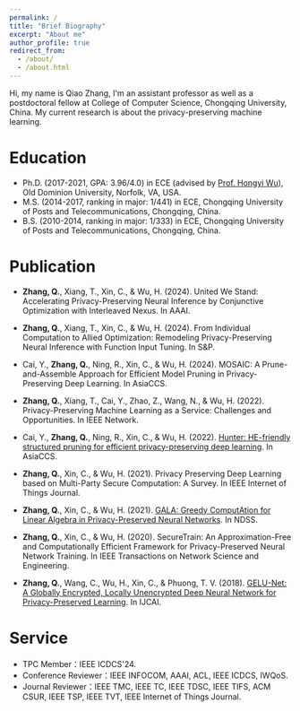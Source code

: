 ```yaml
---
permalink: /
title: "Brief Biography"
excerpt: "About me"
author_profile: true
redirect_from: 
  - /about/
  - /about.html
---
```


Hi, my name is Qiao Zhang, I'm an assistant professor as well as a postdoctoral fellow at College of Computer Science, Chongqing University, China. My current research is about the privacy-preserving machine learning.

Education
======
* Ph.D. (2017-2021, GPA: 3.96/4.0) in ECE (advised by [Prof. Hongyi Wu](https://wu.static.arizona.edu/index.html)), Old Dominion University, Norfolk, VA, USA.
* M.S. (2014-2017, ranking in major: 1/441) in ECE, Chongqing University of Posts and Telecommunications, Chongqing, China.
* B.S. (2010-2014, ranking in major: 1/333) in ECE, Chongqing University of Posts and Telecommunications, Chongqing, China.


Publication
======
* **Zhang, Q.**, Xiang, T., Xin, C., & Wu, H. (2024). United We Stand: Accelerating Privacy-Preserving Neural Inference by Conjunctive Optimization with Interleaved Nexus. In AAAI.

* **Zhang, Q.**, Xiang, T., Xin, C., & Wu, H. (2024). From Individual Computation to Allied Optimization: Remodeling Privacy-Preserving Neural Inference with Function Input Tuning. In S&P.

* Cai, Y., **Zhang, Q.**, Ning, R., Xin, C., & Wu, H. (2024). MOSAIC: A Prune-and-Assemble Approach for Efficient Model Pruning in Privacy-Preserving Deep Learning. In AsiaCCS.

* **Zhang, Q.**, Xiang, T., Cai, Y., Zhao, Z., Wang, N., & Wu, H. (2022). Privacy-Preserving Machine Learning as a Service: Challenges and Opportunities. In IEEE Network.

* Cai, Y., **Zhang, Q.**, Ning, R., Xin, C., & Wu, H. (2022). [Hunter: HE-friendly structured pruning for efficient privacy-preserving deep learning](https://dl.acm.org/doi/pdf/10.1145/3488932.3517401). In AsiaCCS.

* **Zhang, Q.**, Xin, C., & Wu, H. (2021). Privacy Preserving Deep Learning based on Multi-Party Secure Computation: A Survey. In IEEE Internet of Things Journal.

* **Zhang, Q.**, Xin, C., & Wu, H. (2021). [GALA: Greedy ComputAtion for Linear Algebra in Privacy-Preserved Neural Networks](https://www.ndss-symposium.org/wp-content/uploads/ndss2021_5C-3_24351_paper.pdf). In NDSS.

* **Zhang, Q.**, Xin, C., & Wu, H. (2020). SecureTrain: An Approximation-Free and Computationally Efficient Framework for Privacy-Preserved Neural Network Training. In IEEE Transactions on Network Science and Engineering.

* **Zhang, Q.**, Wang, C., Wu, H., Xin, C., & Phuong, T. V. (2018). [GELU-Net: A Globally Encrypted, Locally Unencrypted Deep Neural Network for Privacy-Preserved Learning](https://www.ijcai.org/proceedings/2018/0547.pdf). In IJCAI.


Service
======
* TPC Member：IEEE ICDCS'24.
* Conference Reviewer：IEEE INFOCOM, AAAI, ACL, IEEE ICDCS, IWQoS.
* Journal Reviewer：IEEE TMC, IEEE TC, IEEE TDSC, IEEE TIFS, ACM CSUR, IEEE TSP, IEEE TVT, IEEE Internet of Things Journal.

